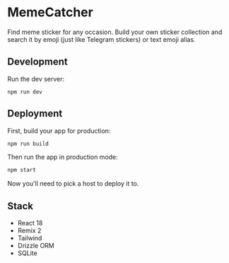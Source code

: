 # MemeCatcher

Find meme sticker for any occasion. Build your own sticker collection and search it by emoji (just like Telegram stickers) or text emoji alias.

## Development

Run the dev server:

```shellscript
npm run dev
```

## Deployment

First, build your app for production:

```sh
npm run build
```

Then run the app in production mode:

```sh
npm start
```

Now you'll need to pick a host to deploy it to.

## Stack

- React 18
- Remix 2
- Tailwind
- Drizzle ORM
- SQLite
